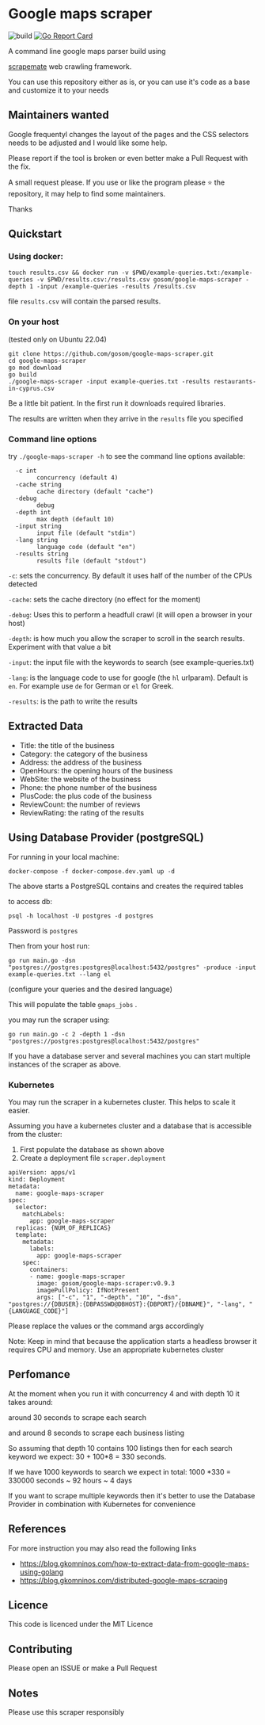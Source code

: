 # Google maps scraper
![build](https://github.com/gosom/google-maps-scraper/actions/workflows/build.yml/badge.svg)
[![Go Report Card](https://goreportcard.com/badge/github.com/gosom/google-maps-scraper)](https://goreportcard.com/report/github.com/gosom/google-maps-scraper)

A command line google maps parser build using 

[scrapemate](https://github.com/gosom/scrapemate) web crawling framework.

You can use this repository either as is, or you can use it's code as a base and
customize it to your needs

## **Maintainers wanted**

Google frequentyl changes the layout of the pages and the CSS selectors needs to be adjusted and I would like some help. 

Please report if the tool is broken or even better make a Pull Request with the fix.

A small request please. If you use or like the program please ⭐ the repository, it may help to find some maintainers. 

Thanks


## Quickstart

### Using docker:

```
touch results.csv && docker run -v $PWD/example-queries.txt:/example-queries -v $PWD/results.csv:/results.csv gosom/google-maps-scraper -depth 1 -input /example-queries -results /results.csv
```

file `results.csv` will contain the parsed results.


### On your host

(tested only on Ubuntu 22.04)


```
git clone https://github.com/gosom/google-maps-scraper.git
cd google-maps-scraper
go mod download
go build
./google-maps-scraper -input example-queries.txt -results restaurants-in-cyprus.csv
```

Be a little bit patient. In the first run it downloads required libraries.

The results are written when they arrive in the `results` file you specified

### Command line options

try `./google-maps-scraper -h` to see the command line options available:

```
  -c int
        concurrency (default 4)
  -cache string
        cache directory (default "cache")
  -debug
        debug
  -depth int
        max depth (default 10)
  -input string
        input file (default "stdin")
  -lang string
        language code (default "en")
  -results string
        results file (default "stdout")
```

`-c`: sets the concurrency. By default it uses half of the number of the CPUs detected


`-cache`: sets the cache directory (no effect for the moment)

`-debug`: Uses this to perform a headfull crawl (it will open a browser in your host)

`-depth`: is how much you allow the scraper to scroll in the search results. 
Experiment with that value a bit

`-input`: the input file with the keywords to search (see example-queries.txt)

`-lang`: is the language code to use for google (the `hl` urlparam). Default is `en`. For example use `de` for German or `el` for Greek.

`-results`: is the path to write the results


## Extracted Data

- Title: the title of the business
- Category: the category of the business
- Address: the address of the business
- OpenHours: the opening hours of the business
- WebSite: the website of the business
- Phone: the phone number of the business
- PlusCode: the plus code of the business
- ReviewCount: the number of reviews
- ReviewRating: the rating of the results

## Using Database Provider (postgreSQL)

For running in your local machine:

```
docker-compose -f docker-compose.dev.yaml up -d
```

The above starts a PostgreSQL contains and creates the required tables

to access db:

```
psql -h localhost -U postgres -d postgres
```

Password is `postgres`

Then from your host run:

```
go run main.go -dsn "postgres://postgres:postgres@localhost:5432/postgres" -produce -input example-queries.txt --lang el
```

(configure your queries and the desired language)

This will populate the table `gmaps_jobs` . 

you may run the scraper using:

```
go run main.go -c 2 -depth 1 -dsn "postgres://postgres:postgres@localhost:5432/postgres"
```

If you have a database server and several machines you can start multiple instances of the scraper as above.

### Kubernetes

You may run the scraper in a kubernetes cluster. This helps to scale it easier.

Assuming you have a kubernetes cluster and a database that is accessible from the cluster:

1. First populate the database as shown above
2. Create a deployment file `scraper.deployment`

```
apiVersion: apps/v1
kind: Deployment
metadata:
  name: google-maps-scraper
spec:
  selector:
    matchLabels:
      app: google-maps-scraper
  replicas: {NUM_OF_REPLICAS}
  template:
    metadata:
      labels:
        app: google-maps-scraper
    spec:
      containers:
      - name: google-maps-scraper
        image: gosom/google-maps-scraper:v0.9.3
        imagePullPolicy: IfNotPresent
        args: ["-c", "1", "-depth", "10", "-dsn", "postgres://{DBUSER}:{DBPASSWD@DBHOST}:{DBPORT}/{DBNAME}", "-lang", "{LANGUAGE_CODE}"]
```

Please replace the values or the command args accordingly 

Note: Keep in mind that because the application starts a headless browser it requires CPU and memory. 
Use an appropriate kubernetes cluster


## Perfomance

At the moment when you run it with concurrency 4 and with depth 10 it takes around:

around 30 seconds to scrape each search

and around 8 seconds to scrape each business listing

So assuming that depth 10 contains 100 listings then for each search keyword 
we expect: 30 + 100*8 = 330 seconds. 

If we have 1000 keywords to search we expect in total: 1000 *330 = 330000 seconds ~ 92 hours ~ 4 days

If you want to scrape multiple keywords then it's better to use the Database Provider in
combination with Kubernetes for convenience

## References

For more instruction you may also read the following links

- https://blog.gkomninos.com/how-to-extract-data-from-google-maps-using-golang
- https://blog.gkomninos.com/distributed-google-maps-scraping


## Licence

This code is licenced under the MIT Licence


## Contributing

Please open an ISSUE or make a Pull Request


## Notes

Please use this scraper responsibly

